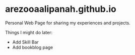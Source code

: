 # arezooaalipanah.github.io

Personal Web Page for sharing my experiences and projects.

Things I might do later:
* Add Skill Bar
* Add bookblog page
